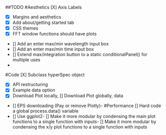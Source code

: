 ##TODO
#Aesthetics 
[X] Axis Labels
- [X] Margins and aesthetics
- [X] Add about/getting started tab
- [X] CSS themes
- [X] FFT window functions should have plots
- [] Add an enter max/min wavelength input box
- [] Add an enter max/min time input box
- [] Extend max/integration button to a static conditionalPanel() for multiple uses
- 
#Code
[X] Subclass hyperSpec object
- [X] API restructuring
- [X] Example data option
- [X] Download Plot locally, [] Download Plot globally, data
- [] EPS downloading (Pay or remove Plotly)- 
#Performance
[] Hard code a global process.data() variable
- [] Use ggplot2- [] Make it more modular by condensing the main plot functions to a single function with inputs- [] Make it more modular by condensing the x/y plot functions to a single function with inputs